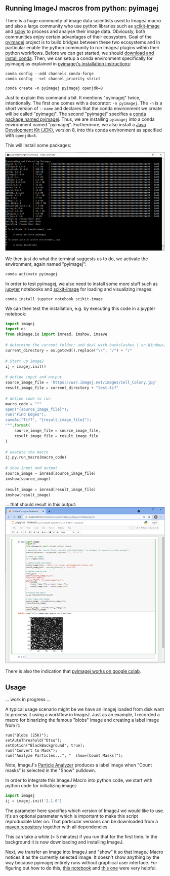 ## Running ImageJ macros from python: pyimagej

There is a huge community of image data scientists used to ImageJ macro and also a large community who use python libraries such as 
[scikit-image](https://scikit-image.org/) and 
[scipy](https://scipy.org/) to process and analyse their image data.
Obviously, both communities enjoy certain advantages of their ecosystem.
Goal of the [pyimagej](https://github.com/imagej/pyimagej/) project is to build bridges between these two ecosystems 
and in particular enable the python community to run ImageJ plugins within their python workflows.
Before we can get started, we should 
[download and install conda](https://github.com/BiAPoL/Bio-image_Analysis_with_Python/blob/main/conda_basics/01_conda_environments.md).
Then, we can setup a conda environment specifically for pyimagej as explained in 
[pyimagej's installation instructions](https://github.com/imagej/pyimagej/blob/master/doc/Install.md):

```
conda config --add channels conda-forge
conda config --set channel_priority strict
```

```
conda create -n pyimagej pyimagej openjdk=8
```

Just to explain this command a bit. It mentions "pyimagej" twice, intentionally. 
The first one comes with a decorator: ```-n pyimagej```. The `-n` is a short version of `--name` and declares that the conda environment we create will be called "pyimagej".
The second "pyimagej" specifies a [conda package named pyimagej](https://anaconda.org/conda-forge/pyimagej). Thus, we are installing `pyimagej` into a conda environment named "pyimagej". 
Furthermore, we also install a [Java Development Kit (JDK)](https://openjdk.java.net/), version 8, into this conda environment as specified with `openjdk=8`.

This will install some packages:

![](install.png)

We then just do what the terminal suggests us to do, we activate the environment, again named "pyimagej":
```python
conda activate pyimagej
```

In order to test pyimagej, we also need to install some more stuff such as [jupyter](https://jupyter.org) notebooks and [scikit-image](https://scikit-image.org/) for loading and visualizing images:

```
conda install jupyter notebook scikit-image
```

We can then test the installation, e.g. by executing this code in a juypter notebook:
```python
import imagej
import os
from skimage.io import imread, imshow, imsave

# determine the current folder; and deal with backslashes \ on Windows; all operating systems acceppt /
current_directory = os.getcwd().replace("\\", "/") + "/"

# Start up ImageJ
ij = imagej.init()

# define input and output
source_image_file = 'https://wsr.imagej.net/images/Cell_Colony.jpg'
result_image_file = current_directory + "test.tif"

# define code to run
macro_code = """
open("{source_image_file}");
run("Find Edges");
saveAs("Tiff", "{result_image_file}");
""".format(
    source_image_file = source_image_file, 
    result_image_file = result_image_file
)

# execute the macro
ij.py.run_macro(macro_code)

# show input and output
source_image = imread(source_image_file)
imshow(source_image)

result_image = imread(result_image_file)
imshow(result_image)
```
... that should result in this output:
![img.png](first_pyimagej_jupyter_notebook.png)

There is also the indication that [pyimagej works on google colab](https://forum.image.sc/t/pyimagej-on-google-colab/32804).

## Usage

... work in progress ...

A typical usage scenario might be we have an imagej loaded from disk want to process it using a workflow in ImageJ. Just as an example, I recorded a macro for binarizing the famous "blobs" image and creating a label image from it:
```
run("Blobs (25K)");
setAutoThreshold("Otsu");
setOption("BlackBackground", true);
run("Convert to Mask");
run("Analyze Particles...", "  show=[Count Masks]");
```
Note, ImageJ's [Particle Analyzer](https://imagej.net/imaging/particle-analysis#analyze-particles) produces a label image when "Count masks" is selected in the "Show" pulldown.

In order to integrate this ImageJ Macro into python code, we start with python code for initializing imagej:
```python
import imagej
ij = imagej.init('2.1.0')
```

The parameter here specifies which version of ImageJ we would like to use. 
It's an optional parameter which is important to make this script reproducible later on. 
That particular versions can be downloaded from a [maven repository]() together with all dependencies.

This can take a while (< 5 minutes) if you run that for the first time. In the background it is now downloading and installing ImageJ.

Next, we transfer an image into ImageJ and "show" it so that ImageJ Macro notices it as the currently selected image. 
It doesn't show anything by the way because pyimagej entirely runs without graphical user interface. 
For figuring out how to do this, [this notebook](https://github.com/uw-loci/Notebooks/blob/9ed90842f06c93b1c206d36fef2b13555e7273d9/PyImageJ/Rigid%20registration%20with%20pyimagej.ipynb) and 
[this one](https://github.com/imagej/pyimagej/blob/master/doc/PyImageJ-Tutorial.ipynb) were very helpful.

```python

```







